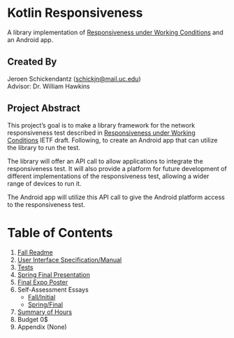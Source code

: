 # Kotlin Responsiveness
A library implementation of [Responsiveness under Working Conditions](https://datatracker.ietf.org/doc/draft-ietf-ippm-responsiveness/) and an Android app.

## Created By
Jeroen Schickendantz (schickjn@mail.uc.edu)  
Advisor: Dr. William Hawkins

## Project Abstract
This project’s goal is to make a library framework for the network responsiveness test described in [Responsiveness under Working Conditions](https://datatracker.ietf.org/doc/draft-ietf-ippm-responsiveness/) IETF draft. Following, to create an Android app that can utilize the library to run the test.  

The library will offer an API call to allow applications to integrate the responsiveness test. It will also provide a platform for future development of different implementations of the responsiveness test, allowing a wider range of devices to run it.   

The Android app will utilize this API call to give the Android platform access to the responsiveness test.

# Table of Contents
1. [Fall Readme](/senior_design_documentation/documents/Original-Readme.md) 
2. [User Interface Specification/Manual](/senior_design_documentation/documents/User-Interface-Specification.md)
3. [Tests](/senior_design_documentation/documents/Tests.md)
4. [Spring Final Presentation](https://mailuc-my.sharepoint.com/:f:/g/personal/schickjn_mail_uc_edu/EqIuOTtYCVpHrptzNCm7BQABQQNpfz3c-E9QFKgg-Sqw8A)
5. [Final Expo Poster](/senior_design_documentation/ExpoPoster/)
6. Self-Assessment Essays
   - [Fall/Initial](/senior_design_documentation/documents/Self-Assessment-Essay.docx)
   - [Spring/Final](/senior_design_documentation/documents/SelfReflection.docx)
7. [Summary of Hours](/senior_design_documentation/documents/Hours.md)
8. Budget 0$
9. Appendix (None)